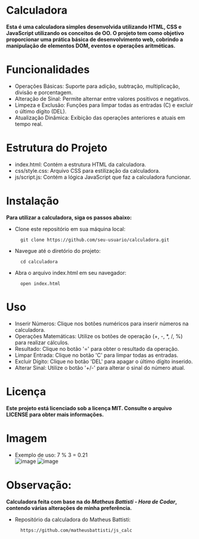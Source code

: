 # Calculadora
**Esta é uma calculadora simples desenvolvida utilizando HTML, CSS e JavaScript utilizando os conceitos de OO. O projeto tem como objetivo proporcionar uma prática básica de desenvolvimento web, cobrindo a manipulação de elementos DOM, eventos e operações aritméticas.**

# Funcionalidades
* Operações Básicas: Suporte para adição, subtração, multiplicação, divisão e porcentagem. 
* Alteração de Sinal: Permite alternar entre valores positivos e negativos.
* Limpeza e Exclusão: Funções para limpar todas as entradas (C) e excluir o último dígito (DEL).
* Atualização Dinâmica: Exibição das operações anteriores e atuais em tempo real.
# Estrutura do Projeto
* index.html: Contém a estrutura HTML da calculadora. 
* css/style.css: Arquivo CSS para estilização da calculadora.
* js/script.js: Contém a lógica JavaScript que faz a calculadora funcionar.

# Instalação
**Para utilizar a calculadora, siga os passos abaixo:**

* Clone este repositório em sua máquina local:

        git clone https://github.com/seu-usuario/calculadora.git
* Navegue até o diretório do projeto:

        cd calculadora
* Abra o arquivo index.html em seu navegador:

        open index.html
# Uso
* Inserir Números: Clique nos botões numéricos para inserir números na calculadora.
* Operações Matemáticas: Utilize os botões de operação (+, -, *, /, %) para realizar cálculos.
* Resultado: Clique no botão '=' para obter o resultado da operação.
* Limpar Entrada: Clique no botão 'C' para limpar todas as entradas.
* Excluir Dígito: Clique no botão 'DEL' para apagar o último dígito inserido.
* Alterar Sinal: Utilize o botão '+/-' para alterar o sinal do número atual.

# Licença
**Este projeto está licenciado sob a licença MIT. Consulte o arquivo LICENSE para obter mais informações.**

# Imagem
* Exemplo de uso: 7 % 3 = 0.21 <br/>
![image](https://github.com/washingmg/Calculadora/assets/144560662/f162078d-b327-4612-8692-ec7385b6bd0b)
![image](https://github.com/washingmg/Calculadora/assets/144560662/d33ad832-38ce-4338-a4b4-fb46cae6a72e)


# Observação:
**Calculadora feita com base na do _Matheus Battisti - Hora de Codar_, contendo várias alterações de minha preferência.** 
* Repositório da calculadora do Matheus Battisti:

        https://github.com/matheusbattisti/js_calc
